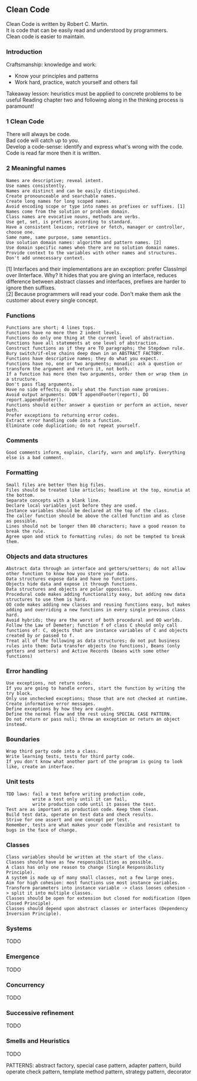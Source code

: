 ## Clean Code

Clean Code is written by Robert C. Martin.  
It is code that can be easily read and understood by programmers.  
Clean code is easier to maintain.  

### Introduction

Craftsmanship: knowledge and work:
* Know your principles and patterns
* Work hard, practice, watch yourself and others fail

Takeaway lesson: heuristics must be applied to concrete problems to be useful
Reading chapter two and following along in the thinking process is paramount!

### 1 Clean Code

There will always be code.  
Bad code will catch up to you.  
Develop a code-sense: identify and express what's wrong with the code.  
Code is read far more then it is written.  


### 2 Meaningful names

```
Names are descriptive; reveal intent.  
Use names consistently.
Names are distinct and can be easily distinguished.
Create pronounceable and searchable names.
Create long names for long scoped names.
Avoid encoding scope or type into names as prefixes or suffixes. [1]
Names come from the solution or problem domain.
Class names are evocative nouns, methods are verbs.
Use get, set, is prefixes according to standard.
Have a consistent lexicon; retrieve or fetch, manager or controller, choose one.  
Same name, same purpose, same semantics.  
Use solution domain names: algorithm and pattern names. [2]
Use domain specific names when there are no solution domain names.  
Provide context to the variables with other names and structures.  
Don't add unnecessary context.  
```

[1] Interfaces and their implementations are an exception: prefer ClassImpl over IInterface. Why? It hides that you are giving an interface, reduces difference between abstract classes and interfaces, prefixes are harder to ignore then suffixes.  
[2] Because programmers will read your code. Don't make them ask the customer about every single concept.

### Functions

```
Functions are short; 4 lines tops.  
Functions have no more then 2 indent levels.  
Functions do only one thing at the current level of abstraction.  
Functions have all statements at one level of abstraction.  
Construct functions as if they are TO paragraphs; the Stepdown rule.  
Bury switch/if-else chains deep down in an ABSTRACT FACTORY.  
Functions have descriptive names; they do what you expect.
Functions have no, one or two arguments; monadic: ask a question or transform the argument and return it, not both.  
If a function has more then two arguments, order them or wrap them in a structure.  
Don't pass flag arguments.  
Have no side effects; do only what the function name promises.  
Avoid output arguments: DON'T appendFooter(report), DO report.appendFooter().  
Functions should either answer a question or perform an action, never both.  
Prefer exceptions to returning error codes.  
Extract error handling code into a function.  
Eliminate code duplication; do not repeat yourself.  
```

### Comments

```
Good comments inform, explain, clarify, warn and amplify. Everything else is a bad comment.
```

### Formatting

```
Small files are better then big files.  
Files should be treated like articles; headline at the top, minutia at the bottom.  
Separate concepts with a blank line.  
Declare local variables just before they are used.  
Instance variables should be declared at the top of the class.  
The caller function should be above the called function and as close as possible.  
Lines should not be longer then 80 characters; have a good reason to break the rule.  
Agree upon and stick to formatting rules; do not be tempted to break them.  
```

### Objects and data structures

```
Abstract data through an interface and getters/setters; do not allow other function to know how you store your data.  
Data structures expose data and have no functions.  
Objects hide data and expose it through functions.  
Data structures and objects are polar opposites.  
Procedural code makes adding functionality easy, but adding new data structures to use them is hard.
OO code makes adding new classes and reusing functions easy, but makes adding and overriding a new functions in every single previous class hard.  
Avoid hybrids; they are the worst of both procedural and OO worlds.  
Follow the Law of Demeter; function f of class C should only call functions of: C, objects that are instance variables of C and objects created by or passed to f.  
Treat all of the following as data structures; do not put business rules into them: Data transfer objects (no functions), Beans (only getters and setters) and Active Records (beans with some other functions)
```

### Error handling

```
Use exceptions, not return codes.  
If you are going to handle errors, start the function by writing the try block.  
Only use unchecked exceptions; those that are not checked at runtime.  
Create informative error messages.  
Define exceptions by how they are caught.  
Define the normal flow and the rest using SPECIAL CASE PATTERN.  
Do not return or pass null; throw an exception or return an object instead.  
```

### Boundaries

```
Wrap third party code into a class.
Write learning tests, tests for third party code.
If you don't know what another part of the program is going to look like, create an interface.
```

### Unit tests

```
TDD laws: fail a test before writing production code,
          write a test only until it can fail,
          write production code until it passes the test.
Test are as important as production code. Keep them clean.
Build test data, operate on test data and check results.
Strive for one assert and one concept per test.
Remember, tests are what makes your code flexible and resistant to bugs in the face of change.
```

### Classes

```
Class variables should be written at the start of the class.
Classes should have as few responsibilities as possible.
A class has only one reason to change (Single Responsibility Principle).
A system is made up of many small classes, not a few large ones.
Aim for high cohesion: most functions use most instance variables.
Transform parameters into instance variable -> class looses cohesion -> split it into multiple classes.
Classes should be open for extension but closed for modification (Open Closed Principle).
Classes should depend upon abstract classes or interfaces (Dependency Inversion Principle).
```

### Systems

TODO

### Emergence

TODO

### Concurrency

TODO

### Successive refinement

TODO

### Smells and Heuristics

TODO

PATTERNS: abstract factory, special case pattern, adapter pattern, build operate check pattern, template method pattern, strategy pattern, decorator
